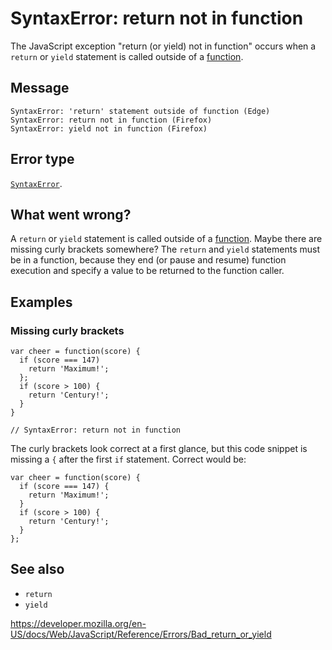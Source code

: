 # SyntaxError: return not in function

The JavaScript exception "return (or yield) not in function" occurs when a `return` or `yield` statement is called outside of a [function](https://developer.mozilla.org/en-US/docs/Web/JavaScript/Guide/Functions).

## Message

    SyntaxError: 'return' statement outside of function (Edge)
    SyntaxError: return not in function (Firefox)
    SyntaxError: yield not in function (Firefox)

## Error type

[`SyntaxError`](../global_objects/syntaxerror).

## What went wrong?

A `return` or `yield` statement is called outside of a [function](https://developer.mozilla.org/en-US/docs/Web/JavaScript/Guide/Functions). Maybe there are missing curly brackets somewhere? The `return` and `yield` statements must be in a function, because they end (or pause and resume) function execution and specify a value to be returned to the function caller.

## Examples

### Missing curly brackets

    var cheer = function(score) {
      if (score === 147)
        return 'Maximum!';
      };
      if (score > 100) {
        return 'Century!';
      }
    }

    // SyntaxError: return not in function

The curly brackets look correct at a first glance, but this code snippet is missing a `{` after the first `if` statement. Correct would be:

    var cheer = function(score) {
      if (score === 147) {
        return 'Maximum!';
      }
      if (score > 100) {
        return 'Century!';
      }
    };

## See also

-   `return`
-   `yield`

<a href="https://developer.mozilla.org/en-US/docs/Web/JavaScript/Reference/Errors/Bad_return_or_yield" class="_attribution-link">https://developer.mozilla.org/en-US/docs/Web/JavaScript/Reference/Errors/Bad_return_or_yield</a>
